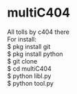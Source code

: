 # multiC404
All tolls by c404 there      
For install:     
$ pkg install git    
$ pkg install python        
$ git clone        
$ cd multiC404       
$ python libI.py       
$ python tool.py      
